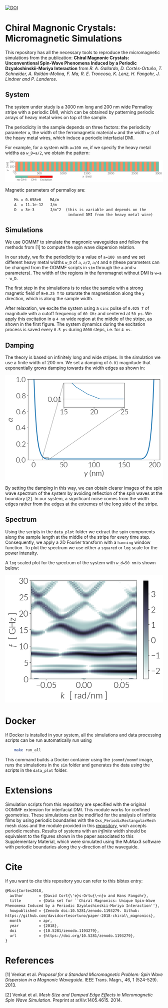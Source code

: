 [![DOI](https://zenodo.org/badge/DOI/10.5281/zenodo.1193279.svg)](https://doi.org/10.5281/zenodo.1193279)

# Chiral Magnonic Crystals: Micromagnetic Simulations

This repository has all the necessary tools to reproduce the micromagnetic
simulations from the publication: **Chiral Magnonic Crystals: Unconventional Spin-Wave
Phenomena Induced by a Periodic Dzyaloshinskii-Moriya Interaction** from *R. A.
Gallardo, D. Cortés-Ortuño, T. Schneider, A. Roldán-Molina, F. Ma, R. E. Troncoso,
K. Lenz, H. Fangohr, J. Lindner and P. Landeros*.

## System

The system under study is a 3000 nm long and 200 nm wide Permalloy stripe with
a periodic DMI, which can be obtained by patterning periodic arrays of heavy
metal wires on top of the sample.

The periodicity in the sample depends on three factors: the periodicity
parameter `a`, the width of the ferromagnetic material `w` and the width `w_D`
of the heavy metal wires, which induce a periodic interfacial DMI.

For example, for a system with `a=100 nm`, if we specify the heavy metal widths
as `w_D=a/2`, we obtain the pattern:

![](images/simulation_system_a100nm_w50nm.png)

Magnetic parameters of permalloy are:

```
    Ms = 0.658e6    MA/m
    A  = 11.1e-12   J/m
    D  = 3e-3       J/m^2  (this is variable and depends on the
                            induced DMI from the heavy metal wire)
```

## Simulations

We use OOMMF to simulate the magnonic waveguides and follow the methods from
[1] to compute the spin wave dispersion relation.

In our study, we fix the periodicity to a value of `a=100 nm` and we set
different heavy metal widths `w_D` of `a`, `a/2`, `a/4` and `0` (these
parameters can be changed from the OOMMF scripts in `sim` through the
`a` and `w` parameters). The width of the regions in the ferromagnet
without DMI is `w=a - w_D`.

The first step in the simulations is to relax the sample with a strong magnetic
field of `B=0.25 T` to saturate the magnetisation along the `y` direction,
which is along the sample width.

After relaxation, we excite the system using a `sinc` pulse of `0.025 T` of
magnitude with a cutoff frequency of `60 GHz` and centered at `50 ps`. We apply
this excitation in a `4 nm` wide region at the middle of the stripe, as shown
in the first figure. The system dynamics during the excitation process
is saved every `0.5 ps` during `8000` steps, i.e. for `4 ns`.


## Damping

The theory is based on infinitely long and wide stripes. In the simulation we
use a finite width of 200 nm. We set a damping of `0.01` magnitude that
exponentially grows damping towards the width edges as shown in:

![](images/exponential_damping_along_width.png)

By setting the damping in this way, we can obtain clearer images of the
spin wave spectrum of the system by avoiding reflection of the spin
waves at the boundary [2]. In our system, a significant noise comes from the
width edges rather from the edges at the extremes of the long side of
the stripe.

## Spectrum

Using the scripts in the `data_plot` folder we extract the spin components
along the sample length at the middle of the stripe for every time step.
Consequently, we apply a 2D Fourier transform with a `hanning` window function.
To plot the spectrum we use either a `squared` or `log` scale for the power
intensity.

A `log` scaled plot for the spectrum of the system with `w_d=50 nm` is shown
below:

![](images/spectra_w50_log10.png)


# Docker

If Docker is installed in your system, all the simulations and data processing 
scripts can be run automatically run using

```bash
    make run_all
```

This command builds a Docker container using the `joommf/oommf` image,
runs the simulations in the `sim` folder and generates the data using
the scripts in the `data_plot` folder.

# Extensions

Simulation scripts from this repository are specified with the original OOMMF extension for interfacial DMI. This module works for confined geometries. These simulations can be modified for the analysis of infinite films by using periodic boundaries with the `Oxs_PeriodicRectangularMesh` mesh class and the module provided in this [repository](https://github.com/joommf/oommf-extension-dmi-cnv), wich accepts periodic meshes. Results of systems with an *infinite* width should be equivalent to the figures shown in the paper associated to this Supplementary Material, which were simulated using the MuMax3 software with periodic boundaries along the y-direction of the waveguide.

# Cite

If you want to cite this repository you can refer to this bibtex entry:

```
@Misc{Cortes2018,
  author       = {David Cort{\'e}s-Ortu{\~n}o and Hans Fangohr},
  title        = {Data set for ``Chiral Magnonics: Unique Spin-Wave Phenomena Induced by a Periodic Dzyaloshinskii-Moriya Interaction''},
  howpublished = {Zenodo doi:10.5281/zenodo.1193279. Github: https://github.com/davidcortesortuno/paper-2018-chiral\_magnonics},
  month        = apr,
  year         = {2018},
  doi          = {10.5281/zenodo.1193279},
  url          = {https://doi.org/10.5281/zenodo.1193279},
}

```

# References

[1] Venkat et al. *Proposal for a Standard Micromagnetic Problem: Spin Wave
Dispersion in a Magnonic Waveguide*. IEEE Trans. Magn., 46, 1 (524-529). 2013.

[2] Venkat et al. *Mesh Size and Damped Edge Effects in Micromagnetic Spin Wave
Simulation*. Preprint at arXiv:1405.4615. 2014.

